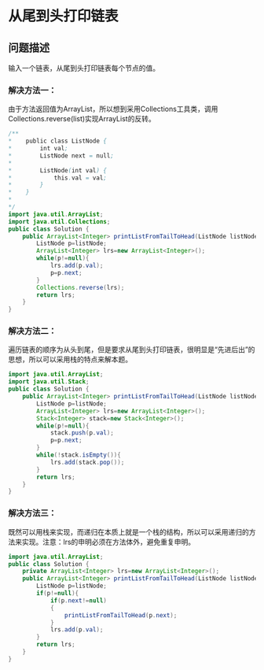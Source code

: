# 从尾到头打印链表
## 问题描述
输入一个链表，从尾到头打印链表每个节点的值。
### 解决方法一：
由于方法返回值为ArrayList<Integer>，所以想到采用Collections工具类，调用Collections.reverse(list)实现ArrayList的反转。
```java
/**
*    public class ListNode {
*        int val;
*        ListNode next = null;
*
*        ListNode(int val) {
*            this.val = val;
*        }
*    }
*
*/
import java.util.ArrayList;
import java.util.Collections;
public class Solution {
    public ArrayList<Integer> printListFromTailToHead(ListNode listNode) {
        ListNode p=listNode;
       	ArrayList<Integer> lrs=new ArrayList<Integer>();
        while(p!=null){
            lrs.add(p.val);
            p=p.next;
        }
        Collections.reverse(lrs);
        return lrs;
    }
}
```
### 解决方法二：
遍历链表的顺序为从头到尾，但是要求从尾到头打印链表，很明显是“先进后出”的思想，所以可以采用栈的特点来解本题。
```java
import java.util.ArrayList;
import java.util.Stack;
public class Solution {
    public ArrayList<Integer> printListFromTailToHead(ListNode listNode) {
        ListNode p=listNode;
       	ArrayList<Integer> lrs=new ArrayList<Integer>();
        Stack<Integer> stack=new Stack<Integer>();
        while(p!=null){
            stack.push(p.val);
            p=p.next;
        }
        while(!stack.isEmpty()){
            lrs.add(stack.pop());
        }
        return lrs;
    }
}
```
### 解决方法三：
既然可以用栈来实现，而递归在本质上就是一个栈的结构，所以可以采用递归的方法来实现。注意：lrs的申明必须在方法体外，避免重复申明。
```java
import java.util.ArrayList;
public class Solution {
    private ArrayList<Integer> lrs=new ArrayList<Integer>();
    public ArrayList<Integer> printListFromTailToHead(ListNode listNode) {
        ListNode p=listNode;
        if(p!=null){
            if(p.next!=null)
            {
                printListFromTailToHead(p.next);
            }
            lrs.add(p.val);
        }
        return lrs;
    }
}
```
